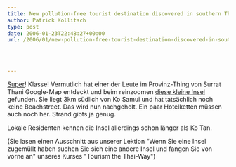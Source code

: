 ```yaml
---
title: New pollution-free tourist destination discovered in southern Thailand
author: Patrick Kollitsch
type: post
date: 2006-01-23T22:48:27+00:00
url: /2006/01/new-pollution-free-tourist-destination-discovered-in-southern-thailand/




---
```

[Super][1]! Klasse! Vermutlich hat einer der Leute im Provinz-Thing von Surrat Thani Google-Map entdeckt und beim reinzoomen [diese kleine Insel][2] gefunden. Sie liegt 3km südlich von Ko Samui und hat tatsächlich noch keine Beachstreet. Das wird nun nachgeholt. Ein paar Hotelketten müssen auch noch her. Strand gibts ja genug.

Lokale Residenten kennen die Insel allerdings schon länger als Ko Tan.

(Sie lasen einen Ausschnitt aus unserer Lektion "Wenn Sie eine Insel zugemüllt haben suchen Sie sich eine andere Insel und fangen Sie von vorne an" unseres Kurses "Tourism the Thai-Way")

 [1]: http://etna.mcot.net/query.php?nid=6110
 [2]: http://maps.google.com/?ll=9.37116,99.94606&spn=0.058602,0.055618&t=k
